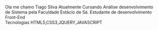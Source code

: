 Ola me chamo Tiago Silva
Atualmente Cursando Análise desenvolvimento de Sistema  pela Faculdade Estácio de Sá.
Estudante de desenvolvimento Front-End  
Tecnologias HTML5,CSS3,JQUERY,JAVASCRIPT
